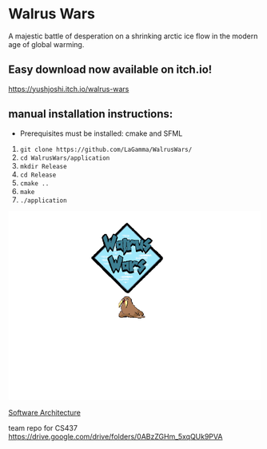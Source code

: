 # Walrus Wars
A majestic battle of desperation on a shrinking arctic ice flow in the modern age of global warming.

## Easy download now available on itch.io!
https://yushjoshi.itch.io/walrus-wars

## manual installation instructions:
- Prerequisites must be installed: cmake and SFML

1. ```git clone https://github.com/LaGamma/WalrusWars/```
2. ```cd WalrusWars/application```
3. ```mkdir Release```
4. ```cd Release```
5. ```cmake ..```
6. ```make```
7. ```./application```

![artwork_2](./application/images/menu_title.png)

[Software Architecture](https://www.draw.io/?lightbox=1&highlight=0000ff&edit=_blank&layers=1&nav=1&title=walruswars#Uhttps%3A%2F%2Fdrive.google.com%2Fa%2Femail.wm.edu%2Fuc%3Fid%3D1JHP4jRh6C4aZxVL00ZnhryCHLmA5V09V%26export%3Ddownload)

team repo for CS437
https://drive.google.com/drive/folders/0ABzZGHm_5xqQUk9PVA
